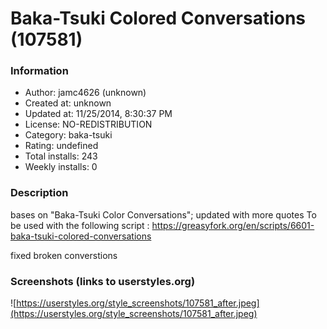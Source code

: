 # Baka-Tsuki Colored Conversations (107581)

### Information
- Author: jamc4626 (unknown)
- Created at: unknown
- Updated at: 11/25/2014, 8:30:37 PM
- License: NO-REDISTRIBUTION
- Category: baka-tsuki
- Rating: undefined
- Total installs: 243
- Weekly installs: 0


### Description
bases on "Baka-Tsuki Color Conversations"; updated with more quotes
To be used with the following script :
https://greasyfork.org/en/scripts/6601-baka-tsuki-colored-conversations

fixed broken converstions


### Screenshots (links to userstyles.org)
![https://userstyles.org/style_screenshots/107581_after.jpeg](https://userstyles.org/style_screenshots/107581_after.jpeg)


